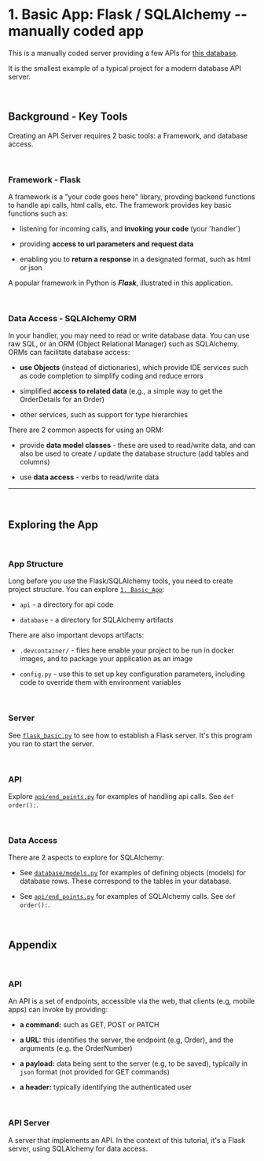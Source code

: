 # 1. Basic App: Flask / SQLAlchemy -- manually coded app

This is a manually coded server providing a few APIs for [this database]().

It is the smallest example of a typical project for a modern database API server.

&nbsp;

## Background - Key Tools

Creating an API Server requires 2 basic tools: a Framework, and database access.

&nbsp;

### Framework - Flask

A framework is a "your code goes here" library, provding backend functions to handle api calls, html calls, etc.  The framework provides key basic functions such as:

* listening for incoming calls, and **invoking your code** (your 'handler')

* providing **access to url parameters and request data**

* enabling you to **return a response** in a designated format, such as html or json

A popular framework in Python is ***Flask***, illustrated in this application.

&nbsp;

### Data Access - SQLAlchemy ORM

In your handler, you may need to read or write database data.  You can use raw SQL, or an ORM (Object Relational Manager) such as SQLAlchemy.  ORMs can facilitate database access:

* **use Objects** (instead of dictionaries), which provide IDE services such as code completion to simplify coding and reduce errors

* simplified **access to related data** (e.g., a simple way to get the OrderDetails for an Order)

* other services, such as support for type hierarchies

There are 2 common aspects for using an ORM:

* provide **data model classes** - these are used to read/write data, and can also be used to create / update the database structure (add tables and columns)

* use **data access** - verbs to read/write data

---

&nbsp;

## Exploring the App

&nbsp;

### App Structure

Long before you use the Flask/SQLAlchemy tools, you need to create project structure.  You can explore [```1. Basic_App```](../1.%20Basic_App/):

* `api` - a directory for api code

* `database` - a directory for SQLAlchemy artifacts

There are also important devops artifacts:

* `.devcontainer/` - files here enable your project to be run in docker images, and to package your application as an image

* `config.py` - use this to set up key configuration parameters, including code to override them with environment variables

&nbsp;

### Server

See [```flask_basic.py```](../1.%20Basic_App/flask_basic.py) to see how to establish a Flask server.  It's this program you ran to start the server.

&nbsp;

### API

Explore [```api/end_points.py```](../1.%20Basic_App/api/end_points.py) for examples of handling api calls.  See `def order():`.

&nbsp;

### Data Access

There are 2 aspects to explore for SQLAlchemy:

* See [```database/models.py```](../1.%20Basic_App/database/models.py) for examples of defining objects (models) for database rows.  These correspond to the tables in your database.

* See [```api/end_points.py```](../1.%20Basic_App/api/end_points.py) for examples of SQLAlchemy calls.  See `def order():`.

&nbsp;

## Appendix

&nbsp;

### API

An API is a set of endpoints, accessible via the web, that clients (e.g, mobile apps) can invoke by providing:

* **a command:** such as GET, POST or PATCH

* **a URL:** this identifies the server, the endpoint (e.g, Order), and the arguments (e.g. the OrderNumber)

* **a payload:** data being sent to the server (e.g, to be saved), typically in `json` format (not provided for GET commands)

* **a header:** typically identifying the authenticated user

&nbsp;

### API Server

A server that implements an API.  In the context of this tutorial, it's a Flask server, using SQLAlchemy for data access.
